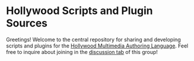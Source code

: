 # Hollywood Scripts and Plugin Sources
Greetings!  Welcome to the central repository for sharing and developing scripts and plugins for the [Hollywood Multimedia Authoring Language](http://hollywood-mal.com/).  Feel free to inquire about joining in the [discussion tab](https://github.com/Hollywood-Scripts/.github/discussions) of this group!
